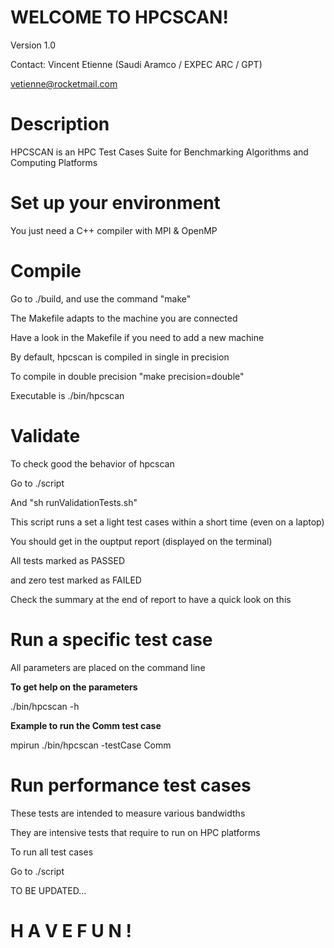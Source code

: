 
#  WELCOME TO HPCSCAN! 

Version 1.0

Contact: Vincent Etienne (Saudi Aramco / EXPEC ARC / GPT)

vetienne@rocketmail.com

# Description

HPCSCAN is an HPC Test Cases Suite for Benchmarking Algorithms and Computing Platforms

# Set up your environment

You just need a C++ compiler with MPI & OpenMP

# Compile

Go to ./build, and use the command "make"

The Makefile adapts to the machine you are connected

Have a look in the Makefile if you need to add a new machine

By default, hpcscan is compiled in single in precision

To compile in double precision "make precision=double"

Executable is ./bin/hpcscan

# Validate

To check good the behavior of hpcscan

Go to ./script

And "sh runValidationTests.sh"

This script runs a set a light test cases within a short time (even on a laptop)

You should get in the ouptput report (displayed on the terminal)

All tests marked as PASSED

and zero test marked as FAILED

Check the summary at the end of report to have a quick look on this

# Run a specific test case

All parameters are placed on the command line

**To get help on the parameters**

./bin/hpcscan -h

**Example to run the Comm test case**

mpirun ./bin/hpcscan -testCase Comm

# Run performance test cases

These tests are intended to measure various bandwidths

They are intensive tests that require to run on HPC platforms 

To run all test cases

Go to ./script

TO BE UPDATED...

# H A V E    F U N !

